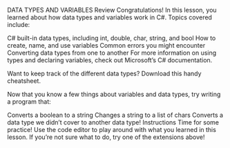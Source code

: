 DATA TYPES AND VARIABLES
Review
Congratulations! In this lesson, you learned about how data types and variables work in C#. Topics covered include:

C# built-in data types, including int, double, char, string, and bool
How to create, name, and use variables
Common errors you might encounter
Converting data types from one to another
For more information on using types and declaring variables, check out Microsoft’s C# documentation.

Want to keep track of the different data types? Download this handy cheatsheet.

Now that you know a few things about variables and data types, try writing a program that:

Converts a boolean to a string
Changes a string to a list of chars
Converts a data type we didn’t cover to another data type!
Instructions
Time for some practice! Use the code editor to play around with what you learned in this lesson. If you’re not sure what to do, try one of the extensions above!
